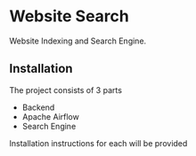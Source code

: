 
# Website Search

Website Indexing and Search Engine.

## Installation

The project consists of 3 parts
- Backend
- Apache Airflow
- Search Engine

Installation instructions for each will be provided